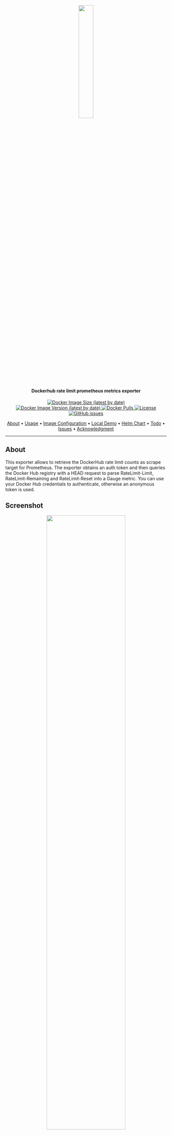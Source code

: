 <h2 align="center">
  <br>
  <p align="center"><img width=30% src="https://raw.githubusercontent.com/kha7iq/drl-exporter/master/.github/img/logo.png"></p>
</h2>

<h4 align="center">Dockerhub rate limit prometheus metrics exporter </h4>

<p align="center">
    <a href="https://hub.docker.com/r/khaliq/drl-exporter">
    <img alt="Docker Image Size (latest by date)" src="https://img.shields.io/docker/image-size/khaliq/drl-exporter?style=flat-square&logo=docker">
    <a href="https://hub.docker.com/r/khaliq/drl-exporter/tags">
    <img alt="Docker Image Version (latest by date)" src="https://img.shields.io/docker/v/khaliq/drl-exporter?style=flat-square&logo=docker">
    <a href="https://hub.docker.com/r/khaliq/drl-exporter/tags">
    <img alt="Docker Pulls" src="https://img.shields.io/docker/pulls/khaliq/drl-exporter">
    <a href="https://github.com/kha7iq/drl-exporter/blob/master/LICENSE">
    <img alt="License" src="https://img.shields.io/github/license/kha7iq/drl-exporter?style=flat-square&logo=github&logoColor=white">
    <a href="https://github.com/kha7iq/drl-exporter/issues">
    <img alt="GitHub issues" src="https://img.shields.io/github/issues/kha7iq/drl-exporter?style=flat-square&logo=github&logoColor=white">
</p>

<p align="center">
  <a href="#about">About</a> •
  <a href="#usage">Usage</a> •
  <a href="#configuration-variables">Image Configuration</a> •
  <a href="#local-demo">Local Demo</a> •
  <a href="#helm-chart">Helm Chart</a> •
  <a href="#todo">Todo</a> •
  <a href="#issues">Issues</a> •
  <a href="#acknowledgment">Acknowledgment</a>
</p>

---

## About
<tr>
<td>
<p>This exporter allows to retrieve the DockerHub rate limit counts as scrape target for Prometheus.
The exporter obtains an auth token and then queries the Docker Hub registry with a HEAD request to parse RateLimit-Limit,
RateLimit-Remaining and RateLimit-Reset into a Gauge metric.
You can use your Docker Hub credentials to authenticate, otherwise an anonymous token is used.</p>

## Screenshot
<p align="center"><img width=70% src="https://raw.githubusercontent.com/kha7iq/drl-exporter/master/.github/img/dashboard.png"></p>

## Usage
Multi Arch docker images are available (arm64/amd64) you can pull it from dockerhub/github and run in your environment.


## Docker

```bash
# 
docker pull khaliq/drl-exporter:latest
docker pull ghcr.io/kha7iq/drl-exporter:latest

# ARM 
docker pull ghcr.io/kha7iq/drl-exporter:v2.1.3-arm64
docker pull khaliq/drl-exporter:v2.1.3-arm64

docker run -d -p 2121:2121  khaliq/drl-exporter:latest

curl localhost:2121/metrics
```

## Kubernetes

1. Add chart repository
```
helm repo add tektonops http://charts.tektonops.com
helm repo update
```
2. Install the chart
```
helm install drl-exporter tektonops/drl-exporter
```

### Installing the Chart with Username and Password
Customize the chart by setting values at runtime or in the `values.yaml` file. 

To use the exporter with a username and password, ensure `enableUserAuth=true` is set.

Refer to the [chart repository](https://github.com/kha7iq/charts/tree/main/charts/drl-exporter) for all configuration options.

```bash
helm install drl-exporter tektonops/drl-exporter \
 --set exporter.auth.enabled=true \
 --set exporter.auth.dockerHubUsername=<username> \
 --set exporter.auth.dockerHubPassword=<password>
```

### Output
```text
# HELP dockerhub_limit_max_requests_time Dockerhub rate limit maximum requests total time seconds
# TYPE dockerhub_limit_max_requests_time gauge
dockerhub_limit_max_requests_time 21600{reqsource="10.50.00.0"}
# HELP dockerhub_limit_max_requests_total Dockerhub rate limit maximum requests in given time
# TYPE dockerhub_limit_max_requests_total gauge
dockerhub_limit_max_requests_total 100{reqsource="10.50.00.0"}
# HELP dockerhub_limit_remaining_requests_time Dockerhub rate limit remaining requests time seconds
# TYPE dockerhub_limit_remaining_requests_time gauge
dockerhub_limit_remaining_requests_time 21600{reqsource="10.50.00.0"}
# HELP dockerhub_limit_remaining_requests_total Dockerhub rate limit remaining requests in given time
# TYPE dockerhub_limit_remaining_requests_total gauge
dockerhub_limit_remaining_requests_total 99{reqsource="10.50.00.0"}
```
<br>


## Configuration Variables

|          Variables         | Default Value  | Description |
| -------------------------- | :----------------: | :-------------: |
| EXPORTER_PORT           |         2121        |        Server listening port        |
| ENABLE_USER_AUTH   |         false️         |        **Must** be set to **true** if providing username        |
| DOCKERHUB_USER            |         ""         |        Dockerhub account        |
| DOCKERHUB_PASSWORD        |         ""         |        Account password        |
| DOCKERHUB_REPO_IMAGE |         ratelimitpreview/test         |        custom repository/image        |
| ENABLE_FILE_AUTH |         false         |        Load auth credentials from docker config file<br>at /$FILE_AUTH_DIR/config.json<br>Must leave auth through ENV empty.       |
| FILE_AUTH_DIR |         /config         |        Directory where config.json resides       |
| ENABLE_IPV6   |         false           | Use IPv6 instead of IPv4 when fetching rate limits |
| REQUEST_INTERVAL   |         15           | Specify the interval in seconds at which requests should be sent to Dockerhub |
<br>

Example docker configuration config.json file below. <br>
Note that a more extensive configuration can be handled, as long as at least an 'auths' exists for `https://index.docker.io/v1/`, with a username and password.
```
{
  "auths": {
    "https://index.docker.io/v1/": {
      "username": "MyUsername",
      "password": "MyPasswordOrToken"
    }
  }
}
```


- To build the image in your local environment
```bash
git clone https://github.com/kha7iq/drl-exporter.git
cd drl-exporter
make docker
```

## Local Demo
You can find the complete docker-compose file along with a dashboard under deploy folder to test it out.

```bash
cd deploy/docker-compose
docker-compose up -d
```

## Web UI
Web          | URL
-------------|-------------
Grafana      | http://localhost:3000
Prometheus   | http://localhost:9090
Exporter     | http://localhost:8881

<br>


## TODO
- [x] Tests 
- [x] Helm Chart
<br>

## Issues
Please open an issue if you are facing any problems.
<br>

## Acknowledgments
This project is inspired by [Michael Friedrich's](https://gitlab.com/dnsmichi) amazing work.
